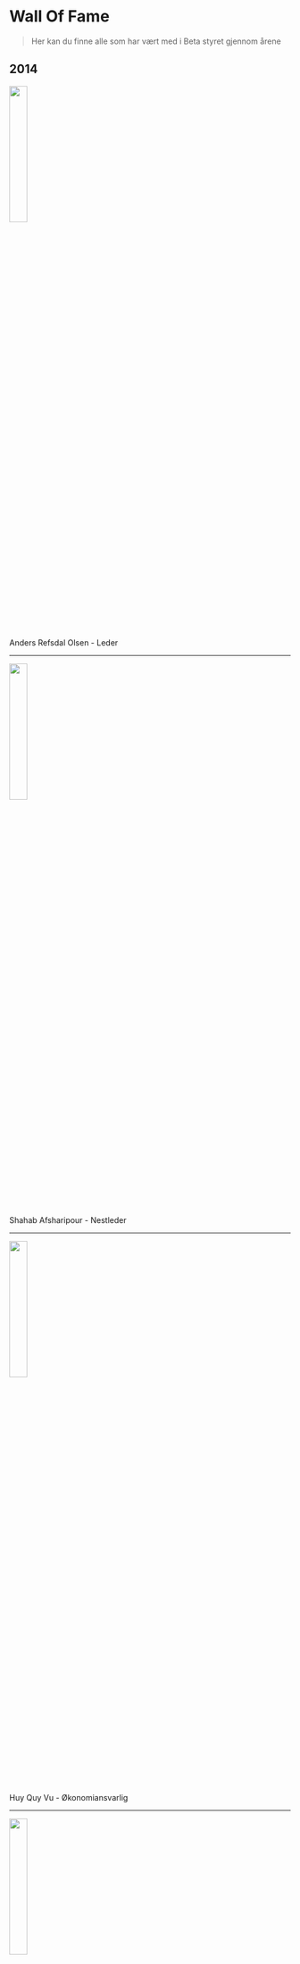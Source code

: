 # Wall Of Fame
> Her kan du finne alle som har vært med i Beta styret gjennom årene

## 2014

<img src="assets/2014/Anders.jpg" width="25%">

Anders Refsdal Olsen - Leder

---

<img src="assets/2014/Shahab.jpg" width="25%">

Shahab Afsharipour - Nestleder

---
<img src="assets/2014/placeholder.png" width="25%">

Huy Quy Vu - Økonomiansvarlig

---

<img src="assets/2014/Nina.jpg" width="25%">

Nina Over - Arrangement Ansvarlig

---

<img src="assets/2014/Martin.jpg" width="25%">

Martin Abrahamsen - BetaLAN ansvarlig

---
<img src="assets/2014/Tommy.jpg" width="25%">

Tommy Johannessen - Pr. Ansvarlig

---
<img src="assets/2014/placeholder.png" width="25%">

Kim-Leonhard Halvorsen Enger - Grafiker

---
<img src="assets/2014/Knut.jpg" width="25%">

Knut Eivind Sandsmark - Styremedlem

---

<img src="assets/2014/placeholder.png" width="25%">

Malene Danielsen - Styremedlem



## 2015
<img src="assets/2015/Anders.jpg" width="25%">

Anders Refsdal Olsen - Leder

---

<img src="assets/2015/Knut.jpg" width="25%">

Knut Eivind Sandsmark - Nestleder

---

<img src="assets/2015/John.jpg" width="25%">

John Føreland - Pr/web ansvarlig

---

<img src="assets/2015/Martin.jpg" width="25%">

Martin Abrahamsen - BetaLAN ansvarlig

---

<img src="assets/2015/Sahand.jpg" width="25%">

Sahand Johansen - Event ansvarlig

---

<img src="assets/2015/Ørjan.jpg" width="25%">

Ørjan Solli - Økonomi/materiell ansvarlig

---

<img src="assets/2015/Jonathan.jpg" width="25%">

Jonathan Luu - Styremedlem

---

<img src="assets/2015/Mohamed.jpg" width="25%">

Mohamed Samatar - Styremedlem

## 2016
<img src="assets/2017/MariusBjrni.jpg" width="25%">

Marius Bjørni - Leder

---

<img src="assets/2014/Shahab.jpg" width="25%">

Shahab Afsharipour - Nestleder

---

<img src="assets/2015/Mohamed.jpg" width="25%">

Mohamed Samatar - Styremedlem

---

<img src="assets/2015/placeholder.png" width="25%">

Celine Abigael Tomren - Arrangement ansvarlig

---

<img src="assets/2017/HansLau.jpg" width="25%">

Hans Lau - Betalan Ansvarlig

---

<img src="assets/2014/Tommy.jpg" width="25%">

Tommy Johannessen - Pr. Ansvarlig

---
<img src="assets/2015/placeholder.png" width="25%">

Siri Dybdahl - Styremedled

---

<img src="assets/2015/placeholder.png" width="25%">

Christer Mathisen - Styremedlem

---

## 2017
<img src="assets/2017/MariusBjrni.jpg" width="25%">

Marius Bjørni - Leder

---

<img src="assets/2017/OlavMarkus2.jpg" width="25%">

Olav Markus Sjursø - Nestleder

---

<img src="assets/2017/MartinBrten2.jpg" width="25%">

Martin Bråten - Økonomi Ansvarlig

---

<img src="assets/2017/placeholder.png" width="25%">

Vebjørn Nystad - Pr/Web Ansvarlig

---

<img src="assets/2017/HansLau.jpg" width="25%">

Hans Lau Borch - Betalan Ansvarlig

---


<img src="assets/2017/EspenKalhagen.jpg" width="25%">

Espen Kalhagen - Event ansvarlig

---

<img src="assets/2017/placeholder.png" width="25%">

Vetle Ørstavik Hollund - Styremedlem

---

<img src="assets/2017/ChristianTrinh.jpg" width="25%">

Christian Trinh - Styremedlem

---

## 2018

Placeholder - Intill videre
<img src="assets/2018/placeholder.png" width="25%">

Improperly - Leder

---

<img src="assets/2018/placeholder.png" width="25%">
Improperly - Nestleder

---

<img src="assets/2018/placeholder.png" width="25%">

Improperly - Økonomi Ansvarlig

---

<img src="assets/2018/placeholder.png" width="25%">

Improperly - Bedriftskomité leder

---

<img src="assets/2018/placeholder.png" width="25%">

Improperly - Eventkomité leder

---

<img src="assets/2018/placeholder.png" width="25%">

Improperly - BetaSec leder

---

<img src="assets/2018/placeholder.png" width="25%">

Improperly - Betadev leder

---

<img src="assets/2018/placeholder.png" width="25%">

Improperly - BetaLAN leder

## 2019
Placeholder - Intill videre
<img src="assets/2018/placeholder.png" width="25%">

Improperly - Leder

---

<img src="assets/2018/placeholder.png" width="25%">
Improperly - Nestleder

---

<img src="assets/2018/placeholder.png" width="25%">

Improperly - Økonomi Ansvarlig

---

<img src="assets/2018/placeholder.png" width="25%">

Improperly - Bedriftskomité leder

---

<img src="assets/2018/placeholder.png" width="25%">

Improperly - Eventkomité leder

---

<img src="assets/2018/placeholder.png" width="25%">

Improperly - BetaSec leder

---

<img src="assets/2018/placeholder.png" width="25%">

Improperly - Betadev leder

---

<img src="assets/2018/placeholder.png" width="25%">

Improperly - BetaLAN leder
